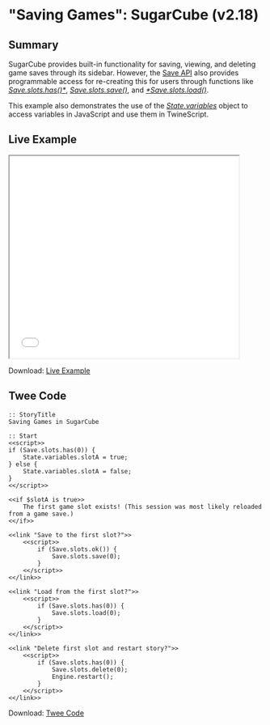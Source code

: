 # "Saving Games": SugarCube (v2.18)

## Summary

SugarCube provides built-in functionality for saving, viewing, and deleting game saves through its sidebar. However, the [Save API](http://www.motoslave.net/sugarcube/2/docs/api-save.html) also provides programmable access for re-creating this for users through functions like *[Save.slots.has()*](http://www.motoslave.net/sugarcube/2/docs/api-save.html#slots-has)*, *[Save.slots.save()](http://www.motoslave.net/sugarcube/2/docs/api-save.html#slots-save)*, and *[*Save.slots.load()](http://www.motoslave.net/sugarcube/2/docs/api-save.html#slots-load)*.

This example also demonstrates the use of the *[State.variables](http://www.motoslave.net/sugarcube/2/docs/api-state.html#state-api-getter-variables)* object to access variables in JavaScript and use them in TwineScript.

## Live Example

<section>
<iframe src="sugarcube_savinggames_example.html" height=400 width=90%></iframe>


Download: <a href="sugarcube_savinggames_example.html" target="_blank">Live Example</a>
</section>

## Twee Code

```
:: StoryTitle
Saving Games in SugarCube

:: Start
<<script>>
if (Save.slots.has(0)) {
	State.variables.slotA = true;
} else {
	State.variables.slotA = false;
}
<</script>>

<<if $slotA is true>>
	The first game slot exists! (This session was most likely reloaded from a game save.)
<</if>>

<<link "Save to the first slot?">>
	<<script>>
		if (Save.slots.ok()) { 
			Save.slots.save(0);
		}
	<</script>>
<</link>>

<<link "Load from the first slot?">>
	<<script>>
		if (Save.slots.has(0)) { 
			Save.slots.load(0);
		} 
	<</script>>
<</link>>

<<link "Delete first slot and restart story?">>
	<<script>>
		if (Save.slots.has(0)) { 
			Save.slots.delete(0);
			Engine.restart();
		} 
	<</script>>
<</link>>
```

Download: <a href="sugarcube_savinggames_twee.txt" target="_blank">Twee Code</a>
